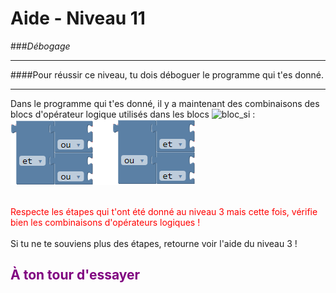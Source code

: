 # Aide - Niveau 11
###_Débogage_

---

####Pour réussir ce niveau, tu dois déboguer le programme qui t'es donné.

---

Dans le programme qui t'es donné, il y a maintenant des combinaisons des blocs d'opérateur logique utilisés dans les blocs ![bloc_si][bloc_si_] :<br>
![bloc_et_ou][bloc_et_ou_]
<br><br>

<span style="color:red">Respecte les étapes qui t'ont été donné au niveau 3 mais cette fois, vérifie bien les combinaisons d'opérateurs logiques !</span>
<br><br>
Si tu ne te souviens plus des étapes, retourne voir l'aide du niveau 3 !

## <span style="color: #800080">À ton tour d'essayer</span>
[bloc_si_]: img/logique_condition_if.png
[bloc_et_]: img/bloc_et.png
[bloc_ou_]: img/bloc_ou.png
[bloc_et_ou_]: img/bloc_et_ou.png
